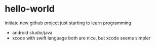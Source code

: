 # hello-world
initiate new github project
just starting to learn programming
- android studio/java
- xcode with swift language
both are nice, but xcode seems simpler
